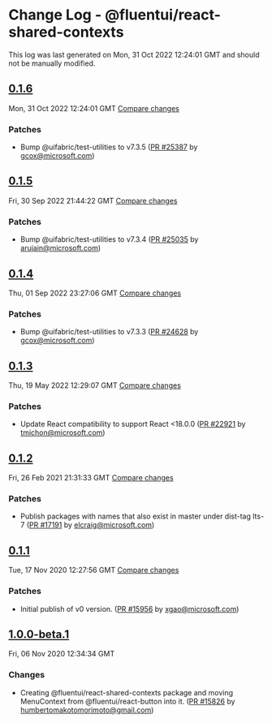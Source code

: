 # Change Log - @fluentui/react-shared-contexts

This log was last generated on Mon, 31 Oct 2022 12:24:01 GMT and should not be manually modified.

<!-- Start content -->

## [0.1.6](https://github.com/microsoft/fluentui/tree/@fluentui/react-shared-contexts_v0.1.6)

Mon, 31 Oct 2022 12:24:01 GMT 
[Compare changes](https://github.com/microsoft/fluentui/compare/@fluentui/react-shared-contexts_v0.1.5..@fluentui/react-shared-contexts_v0.1.6)

### Patches

- Bump @uifabric/test-utilities to v7.3.5 ([PR #25387](https://github.com/microsoft/fluentui/pull/25387) by gcox@microsoft.com)

## [0.1.5](https://github.com/microsoft/fluentui/tree/@fluentui/react-shared-contexts_v0.1.5)

Fri, 30 Sep 2022 21:44:22 GMT 
[Compare changes](https://github.com/microsoft/fluentui/compare/@fluentui/react-shared-contexts_v0.1.4..@fluentui/react-shared-contexts_v0.1.5)

### Patches

- Bump @uifabric/test-utilities to v7.3.4 ([PR #25035](https://github.com/microsoft/fluentui/pull/25035) by arujain@microsoft.com)

## [0.1.4](https://github.com/microsoft/fluentui/tree/@fluentui/react-shared-contexts_v0.1.4)

Thu, 01 Sep 2022 23:27:06 GMT 
[Compare changes](https://github.com/microsoft/fluentui/compare/@fluentui/react-shared-contexts_v0.1.3..@fluentui/react-shared-contexts_v0.1.4)

### Patches

- Bump @uifabric/test-utilities to v7.3.3 ([PR #24628](https://github.com/microsoft/fluentui/pull/24628) by gcox@microsoft.com)

## [0.1.3](https://github.com/microsoft/fluentui/tree/@fluentui/react-shared-contexts_v0.1.3)

Thu, 19 May 2022 12:29:07 GMT 
[Compare changes](https://github.com/microsoft/fluentui/compare/@fluentui/react-shared-contexts_v0.1.2..@fluentui/react-shared-contexts_v0.1.3)

### Patches

- Update React compatibility to support React <18.0.0 ([PR #22921](https://github.com/microsoft/fluentui/pull/22921) by tmichon@microsoft.com)

## [0.1.2](https://github.com/microsoft/fluentui/tree/@fluentui/react-shared-contexts_v0.1.2)

Fri, 26 Feb 2021 21:31:33 GMT 
[Compare changes](https://github.com/microsoft/fluentui/compare/@fluentui/react-shared-contexts_v0.1.1..@fluentui/react-shared-contexts_v0.1.2)

### Patches

- Publish packages with names that also exist in master under dist-tag lts-7 ([PR #17191](https://github.com/microsoft/fluentui/pull/17191) by elcraig@microsoft.com)

## [0.1.1](https://github.com/microsoft/fluentui/tree/@fluentui/react-shared-contexts_v0.1.1)

Tue, 17 Nov 2020 12:27:56 GMT 
[Compare changes](https://github.com/microsoft/fluentui/compare/@fluentui/react-shared-contexts_v1.0.0-beta.1..@fluentui/react-shared-contexts_v0.1.1)

### Patches

- Initial publish of v0 version. ([PR #15956](https://github.com/microsoft/fluentui/pull/15956) by xgao@microsoft.com)

## [1.0.0-beta.1](https://github.com/microsoft/fluentui/tree/@fluentui/react-shared-contexts_v1.0.0-beta.1)

Fri, 06 Nov 2020 12:34:34 GMT

### Changes

- Creating @fluentui/react-shared-contexts package and moving MenuContext from @fluentui/react-button into it. ([PR #15826](https://github.com/microsoft/fluentui/pull/15826) by humbertomakotomorimoto@gmail.com)
